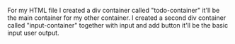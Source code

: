 For my HTML file I created a div container called "todo-container" it'll be the main container for my other container. I created a second div container called "input-container" together with input and add button it'll be the basic input user output.




